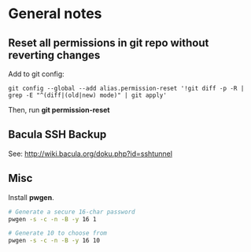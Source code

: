 General notes
=============

Reset all permissions in git repo without reverting changes
-----------------------------------------------------------

Add to git config:

    git config --global --add alias.permission-reset '!git diff -p -R | grep -E "^(diff|(old|new) mode)" | git apply'

Then, run **git permission-reset**

Bacula SSH Backup
-----------------

See: http://wiki.bacula.org/doku.php?id=sshtunnel

Misc
------

Install **pwgen**.

```sh
# Generate a secure 16-char password
pwgen -s -c -n -B -y 16 1

# Generate 10 to choose from
pwgen -s -c -n -B -y 16 10
```
